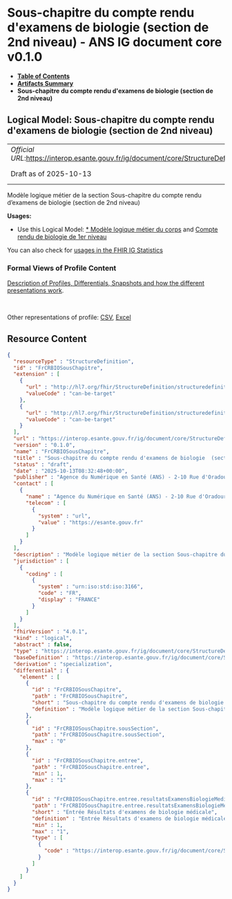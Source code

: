 # Sous-chapitre du compte rendu d'examens de biologie (section de 2nd niveau) - ANS IG document core v0.1.0

* [**Table of Contents**](toc.md)
* [**Artifacts Summary**](artifacts.md)
* **Sous-chapitre du compte rendu d'examens de biologie (section de 2nd niveau)**

## Logical Model: Sous-chapitre du compte rendu d'examens de biologie (section de 2nd niveau) 

| | |
| :--- | :--- |
| *Official URL*:https://interop.esante.gouv.fr/ig/document/core/StructureDefinition/FrCRBIOSousChapitre | *Version*:0.1.0 |
| Draft as of 2025-10-13 | *Computable Name*:FrCRBIOSousChapitre |

 
Modèle logique métier de la section Sous-chapitre du compte rendu d’examens de biologie (section de 2nd niveau) 

**Usages:**

* Use this Logical Model: [* Modèle logique métier du corps](StructureDefinition-CorpsDocument.md) and [Compte rendu de biologie de 1er niveau](StructureDefinition-FrCRBIOChapitre.md)

You can also check for [usages in the FHIR IG Statistics](https://packages2.fhir.org/xig/ans.document.fr.core|current/StructureDefinition/FrCRBIOSousChapitre)

### Formal Views of Profile Content

 [Description of Profiles, Differentials, Snapshots and how the different presentations work](http://build.fhir.org/ig/FHIR/ig-guidance/readingIgs.html#structure-definitions). 

 

Other representations of profile: [CSV](StructureDefinition-FrCRBIOSousChapitre.csv), [Excel](StructureDefinition-FrCRBIOSousChapitre.xlsx) 



## Resource Content

```json
{
  "resourceType" : "StructureDefinition",
  "id" : "FrCRBIOSousChapitre",
  "extension" : [
    {
      "url" : "http://hl7.org/fhir/StructureDefinition/structuredefinition-type-characteristics",
      "valueCode" : "can-be-target"
    },
    {
      "url" : "http://hl7.org/fhir/StructureDefinition/structuredefinition-type-characteristics",
      "valueCode" : "can-be-target"
    }
  ],
  "url" : "https://interop.esante.gouv.fr/ig/document/core/StructureDefinition/FrCRBIOSousChapitre",
  "version" : "0.1.0",
  "name" : "FrCRBIOSousChapitre",
  "title" : "Sous-chapitre du compte rendu d'examens de biologie  (section de 2nd niveau)",
  "status" : "draft",
  "date" : "2025-10-13T08:32:48+00:00",
  "publisher" : "Agence du Numérique en Santé (ANS) - 2-10 Rue d'Oradour-sur-Glane, 75015 Paris",
  "contact" : [
    {
      "name" : "Agence du Numérique en Santé (ANS) - 2-10 Rue d'Oradour-sur-Glane, 75015 Paris",
      "telecom" : [
        {
          "system" : "url",
          "value" : "https://esante.gouv.fr"
        }
      ]
    }
  ],
  "description" : "Modèle logique métier de la section Sous-chapitre du compte rendu d'examens de biologie  (section de 2nd niveau)",
  "jurisdiction" : [
    {
      "coding" : [
        {
          "system" : "urn:iso:std:iso:3166",
          "code" : "FR",
          "display" : "FRANCE"
        }
      ]
    }
  ],
  "fhirVersion" : "4.0.1",
  "kind" : "logical",
  "abstract" : false,
  "type" : "https://interop.esante.gouv.fr/ig/document/core/StructureDefinition/FrCRBIOSousChapitre",
  "baseDefinition" : "https://interop.esante.gouv.fr/ig/document/core/StructureDefinition/Section",
  "derivation" : "specialization",
  "differential" : {
    "element" : [
      {
        "id" : "FrCRBIOSousChapitre",
        "path" : "FrCRBIOSousChapitre",
        "short" : "Sous-chapitre du compte rendu d'examens de biologie  (section de 2nd niveau)",
        "definition" : "Modèle logique métier de la section Sous-chapitre du compte rendu d'examens de biologie  (section de 2nd niveau)"
      },
      {
        "id" : "FrCRBIOSousChapitre.sousSection",
        "path" : "FrCRBIOSousChapitre.sousSection",
        "max" : "0"
      },
      {
        "id" : "FrCRBIOSousChapitre.entree",
        "path" : "FrCRBIOSousChapitre.entree",
        "min" : 1,
        "max" : "1"
      },
      {
        "id" : "FrCRBIOSousChapitre.entree.resultatsExamensBiologieMedicale",
        "path" : "FrCRBIOSousChapitre.entree.resultatsExamensBiologieMedicale",
        "short" : "Entrée Résultats d'examens de biologie médicale",
        "definition" : "Entrée Résultats d'examens de biologie médicale",
        "min" : 1,
        "max" : "1",
        "type" : [
          {
            "code" : "https://interop.esante.gouv.fr/ig/document/core/StructureDefinition/FrResultatsExamensBiologieMedicale"
          }
        ]
      }
    ]
  }
}

```
